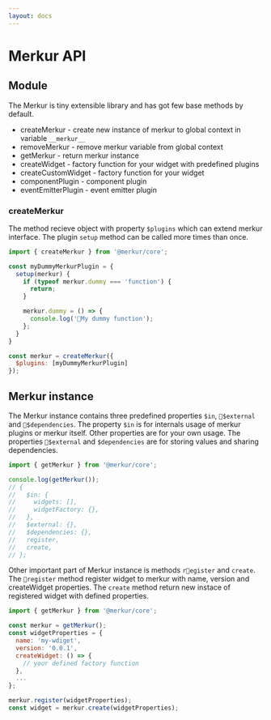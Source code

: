 ```yaml
---
layout: docs
---
```


# Merkur API

## Module

The Merkur is tiny extensible library and has got few base methods by default.

- createMerkur - create new instance of merkur to global context in variable `__merkur__`
- removeMerkur - remove merkur variable from global context
- getMerkur - return merkur instance
- createWidget - factory function for your widget with predefined plugins
- createCustomWidget - factory function for your widget
- componentPlugin - component plugin
- eventEmitterPlugin - event emitter plugin

### createMerkur

The method recieve object with property `$plugins` which can extend merkur interface. The plugin `setup` method can be called more times than once.

```javascript
import { createMerkur } from '@merkur/core';

const myDummyMerkurPlugin = {
  setup(merkur) {
    if (typeof merkur.dummy === 'function') {
      return;
    }

    merkur.dummy = () => {
      console.log('My dummy function');
    };
  }
}

const merkur = createMerkur({
  $plugins: [myDummyMerkurPlugin]
});

```

## Merkur instance

The Merkur instance contains three predefined properties `$in`, `$external` and `$dependencies`. The property `$in` is for internals usage of merkur plugins or merkur itself. Other properties are for your own usage. The properties `$external` and `$dependencies` are for storing values and sharing dependencies. 

```javascript
import { getMerkur } from '@merkur/core';

console.log(getMerkur());
// {
//   $in: {
//     widgets: [],
//     widgetFactory: {},
//   },
//   $external: {},
//   $dependencies: {},
//   register,
//   create,
// };
```

Other important part of Merkur instance is methods `register` and `create`. The `register` method register widget to merkur with name, version and createWidget properties. The `create` method return new instace of registered widget with defined properties. 

```javascript
import { getMerkur } from '@merkur/core';

const merkur = getMerkur();
const widgetProperties = {
  name: 'my-wdiget',
  version: '0.0.1',
  createWidget: () => {
    // your defined factory function
  },
  ...
};

merkur.register(widgetProperties);
const widget = merkur.create(widgetProperties);
```